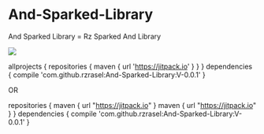 # And-Sparked-Library
And Sparked Library = Rz Sparked And Library

[![](https://jitpack.io/v/rzrasel/And-Sparked-Library.svg)](https://jitpack.io/#rzrasel/And-Sparked-Library)

allprojects {
    repositories {
        maven { url 'https://jitpack.io' }
    }
}
dependencies {
    compile 'com.github.rzrasel:And-Sparked-Library:V-0.0.1'
}

OR

repositories {
    maven {
        url "https://jitpack.io"
    }
    maven {
        url "https://jitpack.io"
    }
}
dependencies {
    compile 'com.github.rzrasel:And-Sparked-Library:V-0.0.1'
}